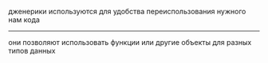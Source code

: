 дженерики используются для удобства переиспользования нужного нам кода

---

они позволяют использовать функции или другие объекты для разных типов данных
